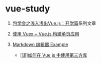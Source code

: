 # vue-study

1. [包学会之浅入浅出Vue.js：开学篇](https://cloud.tencent.com/developer/article/1020337)系列文章

2. [使用 Vuex + Vue.js 构建单页应用](https://segmentfault.com/a/1190000005891026)

3. [Markdown 编辑器 Example](https://cn.vuejs.org/v2/examples/index.html)
    + [[译]如何在 Vue.js 中使用第三方库](https://github.com/dwqs/blog/issues/51)
